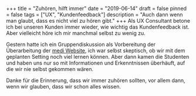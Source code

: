 +++
title = "Zuhören, hilft immer"
date = "2019-06-14"
draft = false
pinned = false
tags = ["UX", "Kundenfeedback"]
description = "Auch dann wenn man glaubt, dass es nicht viel zu hören gibt."
+++
Als UX Consultant betone ich bei unseren Kunden immer wieder, wie wichtig das Kundenfeedback ist. Aber vielleicht höre ich mir manchmal selbst zu wenig zu.

Gestern hatte ich ein Gruppendiskussion als Vorbereitung der Überarbeitung der [medi Website](medi.ch), ich war selbst skeptisch, ob wir mit dem geplanten Setting noch viel lernen können. Aber dann kamen die Studenten und haben uns nur so mit Informationen und Erkenntnissen überhäuft, auf die wir nie selbst gekommen wären.

Danke für die Erinnerung, dass wir immer zuhören sollten, vor allem dann, wenn wir glauben, dass wir schon alles wissen.
